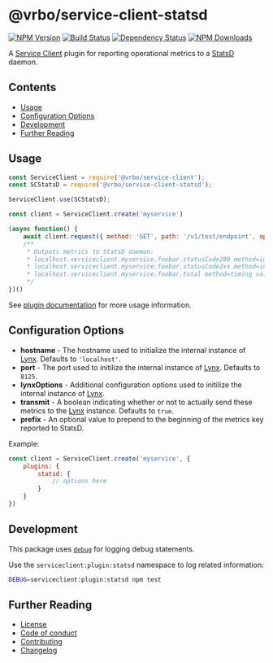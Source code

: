 # @vrbo/service-client-statsd
[![NPM Version](https://img.shields.io/npm/v/@vrbo/service-client-statsd.svg?style=flat-square)](https://www.npmjs.com/package/@vrbo/service-client-statsd)
[![Build Status](https://travis-ci.org/homeaway/service-client-statsd.svg?branch=master)](https://travis-ci.org/homeaway/service-client-statsd)
[![Dependency Status](https://david-dm.org/homeaway/service-client-statsd.svg?theme=shields.io)](https://david-dm.org/homeaway/service-client-statsd)
[![NPM Downloads](https://img.shields.io/npm/dm/@vrbo/service-client-statsd.svg?style=flat-square)](https://npm-stat.com/charts.html?package=@vrbo/service-client-statsd)

A [Service Client](https://github.com/homeaway/service-client) plugin for reporting operational metrics to a [StatsD](https://github.com/statsd/statsd) daemon.

## Contents
* [Usage](#usage)
* [Configuration Options](#configuration-options)
* [Development](#development)
* [Further Reading](#further-reading)

## Usage
```javascript
const ServiceClient = require('@vrbo/service-client');
const SCStatsD = require('@vrbo/service-client-statsd');

ServiceClient.use(SCStatsD);

const client = ServiceClient.create('myservice')

(async function() {
    await client.request({ method: 'GET', path: '/v1/test/endpoint', operation: 'foobar' })
    /**
     * Outputs metrics to StatsD daemon:
     * localhost.serviceclient.myservice.foobar.statusCode200 method=increment
     * localhost.serviceclient.myservice.foobar.statusCode2xx method=increment
     * localhost.serviceclient.myservice.foobar.total method=timing value=1
     */
})()
```

See [plugin documentation](https://github.com/homeaway/service-client#plugins) for more usage information.

## Configuration Options
- **hostname** - The hostname used to initialize the internal instance of [Lynx](https://github.com/dscape/lynx). Defaults to `'localhost'`.
- **port** - The port used to initilize the internal instance of [Lynx](https://github.com/dscape/lynx). Defaults to `8125`.
- **lynxOptions** - Additional configuration options used to initilize the internal instance of [Lynx](https://github.com/dscape/lynx).
- **transmit** - A boolean indicating whether or not to actually send these metrics to the [Lynx](https://github.com/dscape/lynx) instance. Defaults to `true`.
- **prefix** - An optional value to prepend to the beginning of the metrics key reported to StatsD.

Example:
```javascript
const client = ServiceClient.create('myservice', {
    plugins: {
        statsd: {
            // options here
        }
    }
})
```

## Development
This package uses [`debug`](https://github.com/visionmedia/debug) for logging debug statements.

Use the `serviceclient:plugin:statsd` namespace to log related information:
```bash
DEBUG=serviceclient:plugin:statsd npm test
```

## Further Reading
* [License](LICENSE)
* [Code of conduct](CODE_OF_CONDUCT.md)
* [Contributing](CONTRIBUTING.md)
* [Changelog](CHANGELOG.md)
